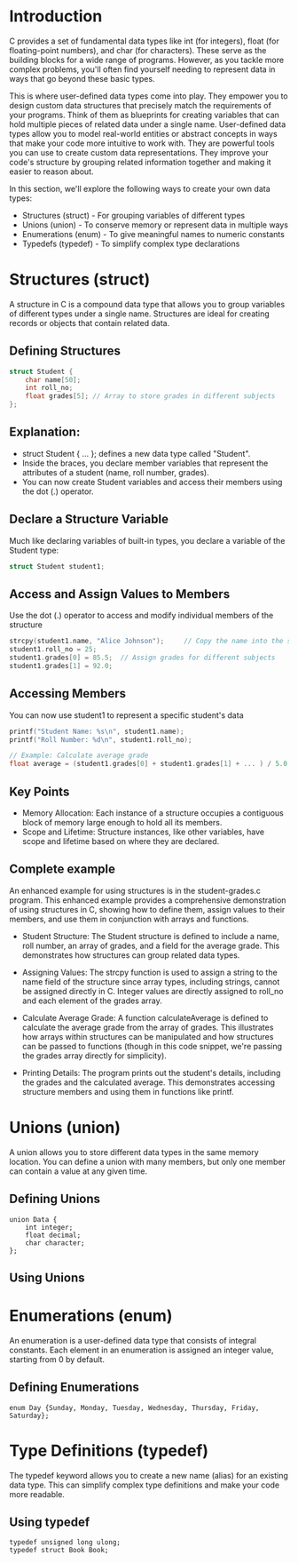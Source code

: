 # Introduction

C provides a set of fundamental data types like int (for integers), float (for floating-point numbers), and char (for characters). These serve as the building blocks for a wide range of programs.  However, as you tackle more complex problems, you'll often find yourself needing to represent data in ways that go beyond these basic types.

This is where user-defined data types come into play.  They empower you to design custom data structures that precisely match the requirements of your programs.  Think of them as blueprints for creating variables that can hold multiple pieces of related data under a single name. User-defined data types allow you to model real-world entities or abstract concepts in ways that make your code more intuitive to work with. They are powerful tools you can use to create custom data representations. They improve your code's structure by grouping related information together and making it easier to reason about.


In this section, we'll explore the following ways to create your own data types:

- Structures (struct) - For grouping variables of different types
- Unions (union) - To conserve memory or represent data in multiple ways
- Enumerations (enum) - To give meaningful names to numeric constants
- Typedefs (typedef) - To simplify complex type declarations

# Structures (struct)

A structure in C is a compound data type that allows you to group variables of different types under a single name. Structures are ideal for creating records or objects that contain related data.

## Defining Structures

```C
struct Student {
    char name[50];
    int roll_no;
    float grades[5]; // Array to store grades in different subjects
};
```

## Explanation:

- struct Student { ... }; defines a new data type called "Student".
- Inside the braces, you declare member variables that represent the attributes of a student (name, roll number, grades).
- You can now create Student variables and access their members using the dot (.) operator.

## Declare a Structure Variable

Much like declaring variables of built-in types, you declare a variable of the Student type:

```C
struct Student student1; 
```

## Access and Assign Values to Members

Use the dot (.) operator to access and modify individual members of the structure

```C
strcpy(student1.name, "Alice Johnson");     // Copy the name into the structure
student1.roll_no = 25;
student1.grades[0] = 85.5;  // Assign grades for different subjects 
student1.grades[1] = 92.0;
```

## Accessing Members

You can now use student1 to represent a specific student's data

```C
printf("Student Name: %s\n", student1.name);
printf("Roll Number: %d\n", student1.roll_no);

// Example: Calculate average grade
float average = (student1.grades[0] + student1.grades[1] + ... ) / 5.0; 
```
## Key Points

- Memory Allocation: Each instance of a structure occupies a contiguous block of memory large enough to hold all its members.
- Scope and Lifetime: Structure instances, like other variables, have scope and lifetime based on where they are declared.


## Complete example

An enhanced example for using structures is in the student-grades.c program. This enhanced example provides a comprehensive demonstration of using structures in C, showing how to define them, assign values to their members, and use them in conjunction with arrays and functions.

- Student Structure: The Student structure is defined to include a name, roll number, an array of grades, and a field for the average grade. This demonstrates how structures can group related data types.

- Assigning Values: The strcpy function is used to assign a string to the name field of the structure since array types, including strings, cannot be assigned directly in C. Integer values are directly assigned to roll_no and each element of the grades array.

- Calculate Average Grade: A function calculateAverage is defined to calculate the average grade from the array of grades. This illustrates how arrays within structures can be manipulated and how structures can be passed to functions (though in this code snippet, we're passing the grades array directly for simplicity).

- Printing Details: The program prints out the student's details, including the grades and the calculated average. This demonstrates accessing structure members and using them in functions like printf.

# Unions (union)

A union allows you to store different data types in the same memory location. You can define a union with many members, but only one member can contain a value at any given time.

## Defining Unions

```
union Data {
    int integer;
    float decimal;
    char character;
};
```

## Using Unions

# Enumerations (enum)

An enumeration is a user-defined data type that consists of integral constants. Each element in an enumeration is assigned an integer value, starting from 0 by default.

## Defining Enumerations
```enum Day {Sunday, Monday, Tuesday, Wednesday, Thursday, Friday, Saturday};```

# Type Definitions (typedef)

The typedef keyword allows you to create a new name (alias) for an existing data type. This can simplify complex type definitions and make your code more readable.

## Using typedef

```
typedef unsigned long ulong;
typedef struct Book Book;
```